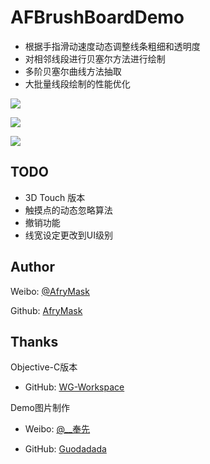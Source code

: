 # AFBrushBoardDemo

- 根据手指滑动速度动态调整线条粗细和透明度
- 对相邻线段进行贝塞尔方法进行绘制
- 多阶贝塞尔曲线方法抽取
- 大批量线段绘制的性能优化

![](/章.PNG)

![](/锋.PNG)

![](/郭.PNG)

## TODO

- 3D Touch 版本
- 触摸点的动态忽略算法
- 撤销功能
- 线宽设定更改到UI级别

## Author

Weibo: [@AfryMask][1]

Github: [AfryMask][2]



## Thanks

Objective-C版本

- GitHub: [WG-Workspace][5]


Demo图片制作

- Weibo: [@__奉先][3]

- GitHub: [Guodadada][4]

[1]: http://www.weibo.com/2233947233/profile?rightmod=1&wvr=6&mod=personinfo&is_all=1
[2]: https://github.com/AfryMask/
[3]: http://weibo.com/u/1791223913?is_hot=1
[4]: https://github.com/Guodadada
[5]: https://github.com/WG-Workspace/AFBrushBoard_OC
